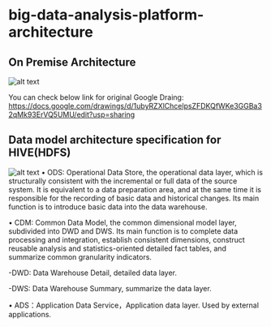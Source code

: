 # big-data-analysis-platform-architecture

## On Premise Architecture
![alt text](https://github.com/lavoisierkai/big-data-analysis-platform-architecture-/blob/main/On%20Premise%20Architecture%20.jpg)

You can check below link for original Google Draing:
https://docs.google.com/drawings/d/1ubyRZXlChcelpsZFDKQfWKe3GGBa32qMk93ErVQ5UMU/edit?usp=sharing

## Data model architecture specification for HIVE(HDFS)
![alt text](https://github.com/lavoisierkai/big-data-analysis-platform-architecture-/blob/main/Hive1.jpg)
• ODS: Operational Data Store, the operational data layer, which is structurally consistent with the incremental or full data of the source system. It is equivalent to a data preparation area, and at the same time it is responsible for the recording of basic data and historical changes. Its main function is to introduce basic data into the data warehouse.

• CDM: Common Data Model, the common dimensional model layer, subdivided into DWD and DWS. Its main function is to complete data processing and integration, establish consistent dimensions, construct reusable analysis and statistics-oriented detailed fact tables, and summarize common granularity indicators.

-DWD: Data Warehouse Detail, detailed data layer.

-DWS: Data Warehouse Summary, summarize the data layer.

• ADS：Application Data Service，Application data layer. Used by external applications.
